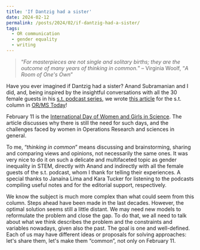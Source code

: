 ```yaml
---
title: 'If Dantzig had a sister'
date: 2024-02-12
permalink: /posts/2024/02/if-dantzig-had-a-sister/
tags:
  - OR communication
  - gender equality
  - writing
---
```


> “*For masterpieces are not single and solitary births; they are the outcome of many years of thinking in common.*” –
> Virginia Woolf, “*A Room of One's Own*”

Have you ever imagined if Dantzig had a sister? Anand Subramanian and I did, and, being inspired by the insightful conversations with all the 30 female guests in his [s.t. podcast series](https://www.youtube.com/@Subjectto_), we wrote [this article](https://pubsonline.informs.org/do/10.1287/orms.2024.01.06/full/) for the s.t. column in [OR/MS Today](https://pubsonline.informs.org/magazine/orms-today)!

February 11 is the [International Day of Women and Girls in Science](https://www.un.org/en/observances/women-and-girls-in-science-day). The article discusses why there is still the need for such days, and the challenges faced by women in Operations Research and sciences in general.

To me, “*thinking in common*” means discussing and brainstorming, sharing and comparing views and opinions, not necessarily the same ones. It was very nice to do it on such a delicate and multifaceted topic as gender inequality in STEM, directly with Anand and indirectly with all the female guests of the s.t. podcast, whom I thank for telling their experiences. A special thanks to Janaína Lima and Kara Tucker for listening to the podcasts compiling useful notes and for the editorial support, respectively.

We know the subject is much more complex than what could seem from this column. Steps ahead have been made in the last decades. However, the optimal solution seems still a little distant. We may need new models to reformulate the problem and close the gap. To do that, we all need to talk about what we think describes the problem and the constraints and variables nowadays, given also the past. The goal is one and well-defined. Each of us may have different ideas or proposals for solving approaches: let's share them, let's make them “common”, not only on February 11.
